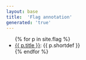 ```yaml
---
layout: base
title:  'Flag annotation'
generated: 'true'
---
```


<ul>
{% for p in site.flag %}
  <li><a href="{{ p.url | remove_first:'/' }}">{{ p.title }}</a>: {{ p.shortdef }}</li>
{% endfor %}
</ul>
